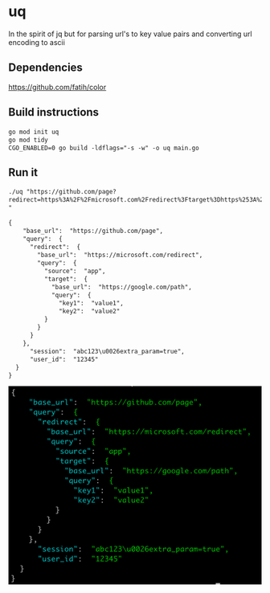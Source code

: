 # uq
In the spirit of jq but for parsing url's to key value pairs and converting url encoding to ascii

## Dependencies
https://github.com/fatih/color

## Build instructions
```
go mod init uq
go mod tidy
CGO_ENABLED=0 go build -ldflags="-s -w" -o uq main.go
```

## Run it
```
./uq "https://github.com/page?redirect=https%3A%2F%2Fmicrosoft.com%2Fredirect%3Ftarget%3Dhttps%253A%252F%252Fgoogle.com%252Fpath%253Fkey1%253Dvalue1%2526key2%253Dvalue2%26source%3Dapp&user_id=12345&session=abc123%26extra_param%3Dtrue"
"
```
```
{
    "base_url":  "https://github.com/page",
    "query":  {
      "redirect":  {
        "base_url":  "https://microsoft.com/redirect",
        "query":  {
          "source":  "app",
          "target":  {
            "base_url":  "https://google.com/path",
            "query":  {
              "key1":  "value1",
              "key2":  "value2"
          }
        }
      }
    },
      "session":  "abc123\u0026extra_param=true",
      "user_id":  "12345"
  }
}
```
![image](uq-example.png)
